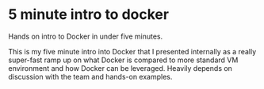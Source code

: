 # 5 minute intro to docker

Hands on intro to Docker in under five minutes.

This is my five minute intro into Docker that I presented internally as a really super-fast ramp up on what Docker is compared to more standard VM environment and how Docker can be leveraged. Heavily depends on discussion with the team and hands-on examples.
